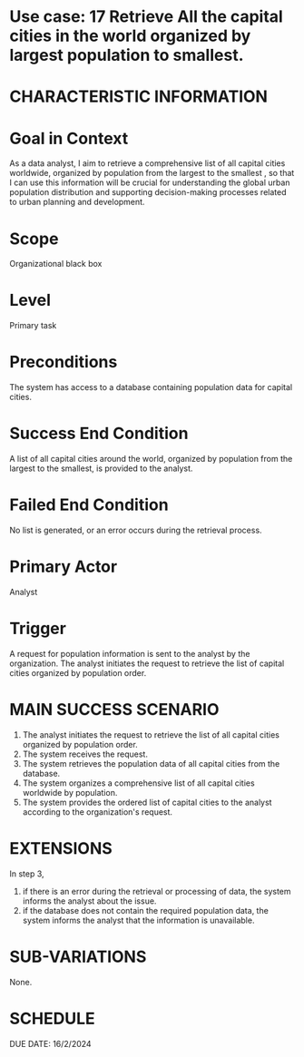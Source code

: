 Use case: 17 Retrieve All the capital cities in the world organized by largest population to smallest.
=============================================================================================================

CHARACTERISTIC INFORMATION
==========================


Goal in Context
==============================================================================

As a data analyst, I aim to retrieve a comprehensive list of all capital cities worldwide, organized by population from the largest to the smallest , so that I can use this information will be crucial for understanding the global urban population distribution and supporting decision-making processes related to urban planning and development.


Scope
==============================================================================


Organizational black box

Level
==============================================================================

Primary task

Preconditions
==============================================================================


The system has access to a database containing population data for capital cities.

Success End Condition
==============================================================================


A list of all capital cities around the world, organized by population from the largest to the smallest, is provided to the analyst.

Failed End Condition
==============================================================================


No list is generated, or an error occurs during the retrieval process.

Primary Actor
==============================================================================

Analyst

Trigger
==================

A request for population information is sent to the analyst by the organization. The analyst initiates the request to retrieve the list of capital cities organized by population order.

MAIN SUCCESS SCENARIO
==============================

1.  The analyst initiates the request to retrieve the list of all capital cities organized by population order.
2.  The system receives the request.
3.  The system retrieves the population data of all capital cities from the database.
4.  The system organizes a comprehensive list of all capital cities worldwide by population.
5.  The system provides the ordered list of capital cities to the analyst according to the organization's request.

EXTENSIONS
==============================================================================

In step 3,
1. if there is an error during the retrieval or processing of data, the system informs the analyst about the issue.
2. if the database does not contain the required population data, the system informs the analyst that the information is unavailable.


SUB-VARIATIONS
==============================================================================


None.

SCHEDULE
==============================================================================


DUE DATE: 16/2/2024

